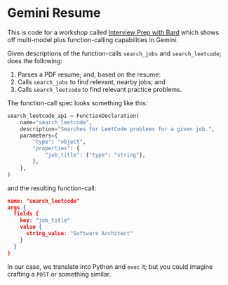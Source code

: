 # Gemini Resume

This is code for a workshop called
[Interview Prep with Bard](https://lu.ma/bardmeetup9) which shows off
multi-model plus function-calling capabilities in Gemini.

Given descriptions of the function-calls `search_jobs` and `search_leetcode`;
does the following:

1. Parses a PDF resume; and, based on the resume:
2. Calls `search_jobs` to find relevant, nearby jobs; and
3. Calls `search_leetcode` to find relevant practice problems.

The function-call spec looks something like this:

```python
search_leetcode_api = FunctionDeclaration(
    name="search_leetcode",
    description="Searches for LeetCode problems for a given job.",
    parameters={
        "type": "object",
        "properties": {
            "job_title": {"type": "string"},
        },
    },
)
```

and the resulting function-call:

```json
name: "search_leetcode"
args {
  fields {
    key: "job_title"
    value {
      string_value: "Software Architect"
    }
  }
}
```

In our case, we translate into Python and `exec` it; but you could imagine
crafting a `POST` or something similar.
